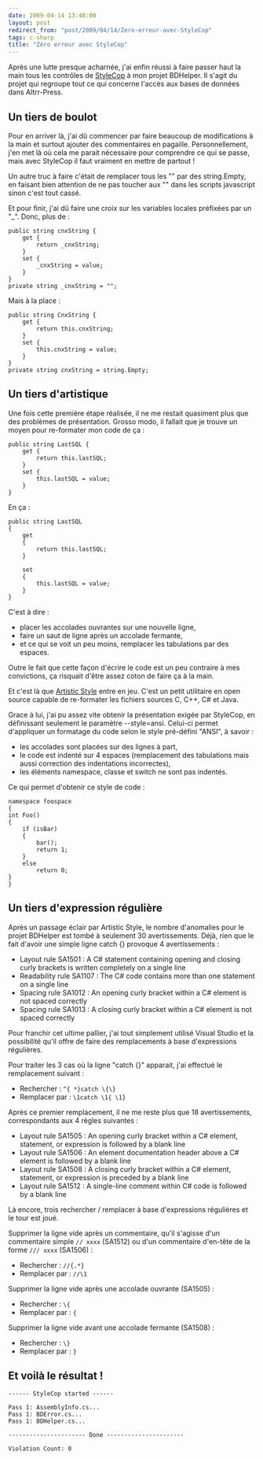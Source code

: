```yaml
---
date: 2009-04-14 13:48:00
layout: post
redirect_from: "post/2009/04/14/Zero-erreur-avec-StyleCop"
tags: c-sharp
title: "Zéro erreur avec StyleCop"
---
```


Après une lutte presque acharnée, j'ai enfin réussi à faire passer haut la
main tous les contrôles de [StyleCop](http://code.msdn.microsoft.com/sourceanalysis) à
mon projet BDHelper. Il s'agit du projet qui regroupe tout ce qui concerne
l'accès aux bases de données dans Altrr-Press.

## Un tiers de boulot

Pour en arriver là, j'ai dû commencer par faire beaucoup de modifications à
la main et surtout ajouter des commentaires en pagaille. Personnellement, j'en
met là où cela me parait nécessaire pour comprendre ce qui se passe, mais avec
StyleCop il faut vraiment en mettre de partout !

Un autre truc à faire c'était de remplacer tous les "" par des string.Empty,
en faisant bien attention de ne pas toucher aux "" dans les scripts javascript
sinon c'est tout cassé.

Et pour finir, j'ai dû faire une croix sur les variables locales préfixées
par un "_". Donc, plus de :

```
public string cnxString {
    get {
        return _cnxString;
    }
    set {
        _cnxString = value;
    }
}
private string _cnxString = "";
```

Mais à la place :

```
public string CnxString {
    get {
        return this.cnxString;
    }
    set {
        this.cnxString = value;
    }
}
private string cnxString = string.Empty;
```

## Un tiers d'artistique

Une fois cette première étape réalisée, il ne me restait quasiment plus que
des problèmes de présentation. Grosso modo, il fallait que je trouve un moyen
pour re-formater mon code de ça :

```
public string LastSQL {
    get {
        return this.lastSQL;
    }
    set {
        this.lastSQL = value;
    }
}
```

En ça :

```
public string LastSQL
{
    get
    {
        return this.lastSQL;
    }

    set
    {
        this.lastSQL = value;
    }
}
```

C'est à dire :

* placer les accolades ouvrantes sur une nouvelle ligne,
* faire un saut de ligne après un accolade fermante,
* et ce qui se voit un peu moins, remplacer les tabulations par des
espaces.

Outre le fait que cette façon d'écrire le code est un peu contraire à mes
convictions, ça risquait d'être assez coton de faire ça à la main.

Et c'est là que [Artistic Style](http://astyle.sourceforge.net/) entre en jeu. C'est un petit utilitaire en open source
capable de re-formater les fichiers sources C, C++, C# et Java.

Grace à lui, j'ai pu assez vite obtenir la présentation exigée par StyleCop,
en définissant seulement le paramètre --style=ansi. Celui-ci permet d'appliquer
un formatage du code selon le style pré-défini "ANSI", à savoir :

* les accolades sont placées sur des lignes à part,
* le code est indenté sur 4 espaces (remplacement des tabulations mais aussi
correction des indentations incorrectes),
* les éléments namespace, classe et switch ne sont pas indentés.

Ce qui permet d'obtenir ce style de code :

```
namespace foospace
{
int Foo()
{
    if (isBar)
    {
        bar();
        return 1;
    }
    else
        return 0;
}
}
```

## Un tiers d'expression régulière

Après un passage éclair par Artistic Style, le nombre d'anomalies pour le
projet BDHelper est tombé à seulement 30 avertissements. Déjà, rien que le fait
d'avoir une simple ligne catch {} provoque 4 avertissements :

* Layout rule SA1501 : A C# statement containing opening and closing
curly brackets is written completely on a single line
* Readability rule SA1107 : The C# code contains more than one statement
on a single line
* Spacing rule SA1012 : An opening curly bracket within a C# element is
not spaced correctly
* Spacing rule SA1013 : A closing curly bracket within a C# element is
not spaced correctly

Pour franchir cet ultime pallier, j'ai tout simplement utilisé Visual Studio
et la possibilité qu'il offre de faire des remplacements à base d'expressions
régulières.

Pour traiter les 3 cas où la ligne "catch {}" apparait, j'ai effectué le
remplacement suivant :

* Rechercher : `^{ *}catch \{\}`
* Remplacer par : `\1catch
\1{
\1}`

Après ce premier remplacement, il ne me reste plus que 18 avertissements,
correspondants aux 4 règles suivantes :

* Layout rule SA1505 : An opening curly bracket within a C# element,
statement, or expression is followed by a blank line
* Layout rule SA1506 : An element documentation header above a C#
element is followed by a blank line
* Layout rule SA1508 : A closing curly bracket within a C# element,
statement, or expression is preceded by a blank line
* Layout rule SA1512 : A single-line comment within C# code is followed
by a blank line

Là encore, trois rechercher / remplacer à base d'expressions régulières et
le tour est joué.

Supprimer la ligne vide après un commentaire, qu'il s'agisse d'un commentaire
simple `// xxxx` (SA1512) ou d'un commentaire d'en-tête de la forme `/// xxxx`
(SA1506) :

* Rechercher : `//{.*}`
* Remplacer par : `//\1`

Supprimer la ligne vide après une accolade ouvrante (SA1505) :

* Rechercher : `\{`
* Remplacer par : `{`

Supprimer la ligne vide avant une accolade fermante (SA1508) :

* Rechercher : `\}`
* Remplacer par : `}`

## Et voilà le résultat !

```
------ StyleCop started ------

Pass 1: AssemblyInfo.cs...
Pass 1: BDError.cs...
Pass 1: BDHelper.cs...

---------------------- Done ----------------------

Violation Count: 0
```
